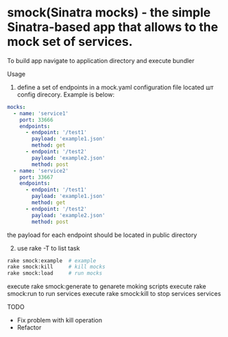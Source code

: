 # smock(Sinatra mocks) - the simple Sinatra-based app that allows to the mock set of services.

To build app navigate to application directory and execute bundler

Usage

1) define a set of endpoints in a mock.yaml configuration file located  шт config direcory. Example is below:
```yaml
mocks:
  - name: 'service1'
    port: 33666
    endpoints:
      - endpoint: '/test1'
        payload: 'example1.json'
        method: get
      - endpoint: '/test2'
        payload: 'example2.json'
        method: post
  - name: 'service2'
    port: 33667
    endpoints:
      - endpoint: '/test1'
        payload: 'example1.json'
        method: get
      - endpoint: '/test2'
        payload: 'example2.json'
        method: post

```
the payload for each endpoint should be located in public directory

2) use rake -T to list task
```bash
rake smock:example  # example
rake smock:kill     # kill mocks
rake smock:load     # run mocks
```

execute rake smock:generate   to genarete moking scripts
execute rake smock:run        to run services
execute rake smock:kill       to stop services services

TODO
* Fix problem with kill operation
* Refactor
